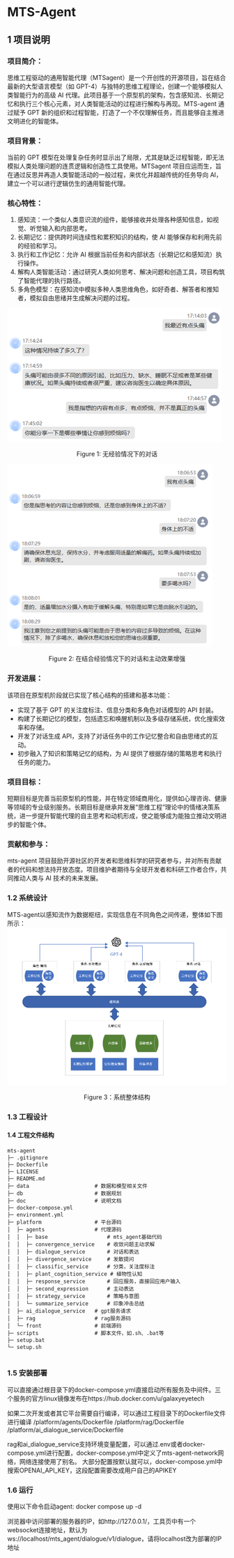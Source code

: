 # MTS-Agent

## 1 项目说明


### 项目简介：

思维工程驱动的通用智能代理（MTSagent）是一个开创性的开源项目，旨在结合最新的大型语言模型（如 GPT-4）与独特的思维工程理论，创建一个能够模拟人类智能行为的高级 AI 代理。此项目基于一个原型机的架构，包含感知流、长期记忆和执行三个核心元素，对人类智能活动的过程进行解构与再现。MTS-agent 通过赋予 GPT 新的组织和过程智能，打造了一个不仅理解任务，而且能够自主推进文明进化的智能体。

### 项目背景：

当前的 GPT 模型在处理复杂任务时显示出了局限，尤其是缺乏过程智能，即无法模拟人类处理问题的连贯逻辑和创造性工具使用。MTSagent 项目应运而生，旨在通过反思并再造人类智能活动的一般过程，来优化并超越传统的任务导向 AI，建立一个可以进行逻辑仿生的通用智能代理。

### 核心特性：
1. 感知流：一个类似人类意识流的组件，能够接收并处理各种感知信息，如视觉、听觉输入和内部思考。
2. 长期记忆：提供跨时间连续性和累积知识的结构，使 AI 能够保存和利用先前的经验和学习。
3. 执行和工作记忆：允许 AI 根据当前任务和内部状态（长期记忆和感知流）执行操作。
4. 解构人类智能活动：通过研究人类如何思考、解决问题和创造工具，项目构筑了智能代理的执行路径。
5. 多角色模型：在感知流中模拟多种人类思维角色，如好奇者、解答者和推知者，模拟自由思绪并生成解决问题的过程。

![Figure 1: 无经验情况下的对话](doc/pic/对话2.png)

<center>Figure 1: 无经验情况下的对话</center>


![Figure 2: 在结合经验情况下的对话和主动效果增强](doc/pic/对话1.png)

<center>Figure 2: 在结合经验情况下的对话和主动效果增强</center>

### 开发进展：
该项目在原型机阶段就已实现了核心结构的搭建和基本功能：
- 实现了基于 GPT 的关注度标注、信息分类和多角色对话模型的 API 封装。
- 构建了长期记忆的模型，包括遗忘和唤醒机制以及多级存储系统，优化搜索效率和存储。
- 开发了对话生成 API，支持了对话任务中的工作记忆整合和自由思绪式的互动。
- 初步融入了知识和策略记忆的结构，为 AI 提供了根据存储的策略思考和执行任务的能力。

### 项目目标：
短期目标是完善当前原型机的性能，并在特定领域商用化，提供如心理咨询、健康等领域的专业级别服务。长期目标是继承并发展“思维工程”理论中的情绪决策系统，进一步提升智能代理的自主思考和动机形成，使之能够成为能独立推动文明进步的智能个体。

### 贡献和参与：
mts-agent 项目鼓励开源社区的开发者和思维科学的研究者参与，并对所有贡献者的代码和想法持开放态度。项目维护者期待与全球开发者和科研工作者合作，共同推动人类与 AI 技术的未来发展。

### 1.2 系统设计

MTS-agent以感知流作为数据枢纽，实现信息在不同角色之间传递，整体如下图所示：
![Figure 3：系统整体结构](doc/pic/感知流.png)

<center>Figure 3：系统整体结构</center>

### 1.3 工程设计

#### 1.4 工程文件结构

```
mts-agent
├─ .gitignore
├─ Dockerfile
├─ LICENSE
├─ README.md
├─ data                     # 数据和模型相关文件
├─ db                       # 数据规划
├─ doc                      # 说明文档
├─ docker-compose.yml
├─ environment.yml
├─ platform                 # 平台源码
│  ├─ agents                # 代理源码 
│  │  ├─ base  					# mts_agent基础代码
│  │  ├─ convergence_service 	# 收敛问题主动求解
│  │  ├─ dialogue_service 		# 对话和表达
│  │  ├─ divergence_service 	# 发散提问
│  │  ├─ classific_service  	# 分类，关注度标注
│  │  ├─ plant_cognition_service # 植物性认知
│  │  ├─ response_service 		# 回应服务，直接回应用户输入
│  │  ├─ second_expression 		# 主动表达
│  │  ├─ strategy_service 		# 策略与意图
│  │  └─ summarize_service 		# 印象冲击总结
│  ├─ ai_dialogue_service 	# gpt服务请求
│  ├─ rag                   # rag服务源码
│  └─ front                 # 前端源码
├─ scripts                  # 脚本文件，如.sh、.bat等
├─ setup.bat
└─ setup.sh


```

### 1.5 安装部署

可以直接通过根目录下的docker-compose.yml直接启动所有服务及中间件。三个服务的官方linux镜像发布在https://hub.docker.com/u/galaxyeyetech

如果二次开发或者其它平台需要自行编译，可以通过工程目录下的Dockerfile文件进行编译
/platform/agents/Dockerfile
/platform/rag/Dockerfile
/platform/ai_dialogue_service/Dockerfile

rag和ai_dialogue_service支持环境变量配置，可以通过.env或者docker-compose.yml进行配置，docker-compose.yml中定义了mts-agent-network网络，网络连接使用了别名。
大部分配置按默认就可以，docker-compose.yml中搜索OPENAI_API_KEY，这段配置需要改成用户自己的APIKEY

### 1.6 运行

使用以下命令启动agent:
docker compose up -d

浏览器中访问部署的服务器的IP，如http://127.0.0.1/，工具页中有一个websocket连接地址，默认为ws://localhost/mts_agent/dialogue/v1/dialogue，请将localhost改为部署的IP地址